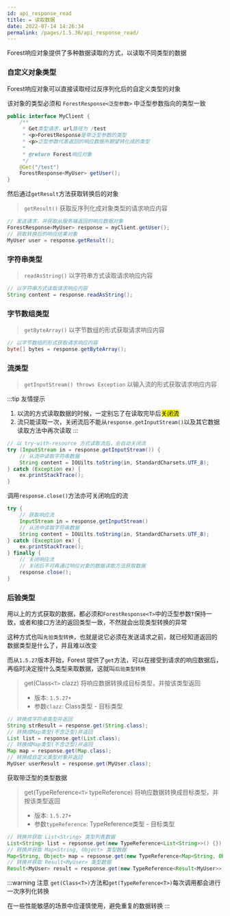 ```yaml
---
id: api_response_read
title: ✒️ 读取数据
date: 2022-07-14 14:26:34
permalink: /pages/1.5.36/api_response_read/
---
```


Forest响应对象提供了多种数据读取的方式，以读取不同类型的数据

### 自定义对象类型

Forest响应对象可以直接读取经过反序列化后的自定义类型的对象

该对象的类型必须和 `ForestResponse<泛型参数>` 中泛型参数指向的类型一致

```java
public interface MyClient {
    /**
     * Get类型请求，url路径为 /test
     * <p>ForestResponse是带泛型参数的类型
     * <p>泛型参数代表返回的响应数据所期望转化成的类型
     * 
     * @return Forest响应对象
     */
    @Get("/test")
    ForestResponse<MyUser> getUser();
}
```

然后通过`getResult`方法获取转换后的对象

> `getResult()` 获取反序列化成对象类型的请求响应内容


```java
// 发送请求，并获取从服务端返回的响应数据对象
ForestResponse<MyUser> response = myClient.getUser();
// 获取转换后的响应结果对象
MyUser user = response.getResult();
```

### 字符串类型

> `readAsString()` 以字符串方式读取请求响应内容

```java
// 以字符串方式读取请求响应内容
String content = response.readAsString();
```

### 字节数组类型

> `getByteArray()` 以字节数组的形式获取请求响应内容

```java
// 以字节数组的形式获取请求响应内容
byte[] bytes = response.getByteArray();
```

### 流类型

> `getInputStream() throws Exception` 以输入流的形式获取请求响应内容

:::tip 友情提示
1. 以流的方式读取数据的时候，一定别忘了在读取完毕后<mark>关闭流</mark>
2. 流只能读取一次，关闭流后不能从`response.getInputStream()`以及其它数据读取方法中再次读取
:::

```java
// 以 try-with-resource 方式读取流后，会自动关闭流
try (InputStream in = response.getInputStream()) {
    // 从流中读取字符串数据
    String content = IOUilts.toString(in, StandardCharsets.UTF_8);
} catch (Exception ex) {
    ex.printStackTrace();
}
```

调用`response.close()`方法亦可关闭响应的流

```java
try {
    // 获取响应流
    InputStream in = response.getInputStream()
    // 从流中读取字符串数据
    String content = IOUilts.toString(in, StandardCharsets.UTF_8);
} catch (Exception ex) {
    ex.printStackTrace();
} finally {
    // 关闭响应流
    // 关闭后不可再通过响应对象的数据读取方法获取数据
    response.close();
}
```

### 后验类型

用以上的方式获取的数据，都必须和`ForestResponse<T>`中的泛型参数`T`保持一致，或者和接口方法的返回类型一致，不然就会出现类型转换的异常

这种方式也叫`先验类型转换`，也就是说它必须在发送请求之前，就已经知道返回的数据类型是什么了，并且难以改变

而从`1.5.27`版本开始，Forest 提供了`get`方法，可以在接受到请求的响应数据后，再临时决定按什么类型来取数据，这就叫`后验类型转换`

> get(Class`<T>` clazz) 将响应数据转换成目标类型，并按该类型返回
>- 版本: `1.5.27+`
>- 参数`clazz`: Class类型 - 目标类型

```java
// 转换成字符串类型并返回
String strResult = response.get(String.class);
// 转换成Map类型(不含泛型)并返回
List list = response.get(List.class);
// 转换成Map类型(不含泛型)并返回
Map map = response.get(Map.class);
// 转换成自定义类型对象并返回
MyUser userResult = response.get(MyUser.class);
```

获取带泛型的类型数据

> get(TypeReference`<T>` typeReference) 将响应数据转换成目标类型，并按该类型返回
>- 版本: `1.5.27+`
>- 参数`typeReference`: TypeReference类型 - 目标类型

```java
// 转换并获取 List<String> 类型列表数据
List<String> list = repsonse.get(new TypeReference<List<String>>() {});
// 转换并获取 Map<String, Object> 类型数据
Map<String, Object> map = repsonse.get(new TypeReference<Map<String, Object>>() {});
// 转换并获取 Result<MyUser> 类型数据
Result<MyUser> result = response.get(new TypeReference<Result<MyUser>>() {});
```

:::warning 注意
`get(Class<T>)`方法和`get(TypeReference<T>)`每次调用都会进行一次序列化转换

在一些性能敏感的场景中应谨慎使用，避免重复的数据转换
:::
